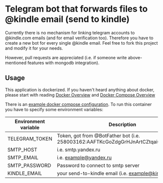 # Telegram bot that forwards files to @kindle email (send to kindle)
Currently there is no mechanism for linking telegram accounts to @kindle.com emails (and for email verification too). Therefore you have to create a new bot for every single @kindle email. Feel free to fork this project and modify it for your needs.

However, pull requests are appreciated (i.e. if someone write above-mentioned features with mongodb integration).

## Usage
This application is dockerized. If you haven't heard anything about docker, please start with reading [Docker Overview](https://docs.docker.com/engine/understanding-docker/) and [Docker Compose Overview](https://docs.docker.com/compose/overview/)

There is an [example docker compose configuration](https://gitlab.com/wutiarn/kindle-mailer-bot/blob/master/docker-compose.example.yml). To run this container you have to specify some environment variables:

| Environment variable| Description                                                                         |
| ------------------- | ----------------------------------------------------------------------------------- |
| TELEGRAM_TOKEN      | Token, got from @BotFather bot (i.e. 258003162:AAFTKcGoZdgGrHJnArtCZtqaiQ8SiI6VPxw) |
| SMTP_HOST           | i.e. smtp.yandex.ru                                                                 |
| SMTP_EMAIL          | i.e. example@yandex.ru                                                              |
| SMTP_PASSWORD       | Password to connect to smtp server                                                  |
| KINDLE_EMAIL        | your send-to-kindle email (i.e. example@kindle.com)                                 |
